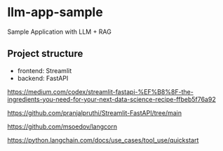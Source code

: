 # llm-app-sample

Sample Application with LLM + RAG

## Project structure

- frontend: Streamlit
- backend: FastAPI

https://medium.com/codex/streamlit-fastapi-%EF%B8%8F-the-ingredients-you-need-for-your-next-data-science-recipe-ffbeb5f76a92

https://github.com/pranjalpruthi/Streamlit-FastAPI/tree/main

https://github.com/msoedov/langcorn

https://python.langchain.com/docs/use_cases/tool_use/quickstart